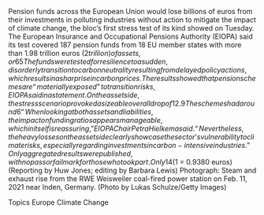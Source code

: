 Pension funds across the European Union would lose billions of euros from their investments in polluting industries without action to mitigate the impact of climate change, the bloc’s first stress test of its kind showed on Tuesday.
The European Insurance and Occupational Pensions Authority (EIOPA) said its test covered 187 pension funds from 18 EU member states with more than 1.98 trillion euros ($2 trillion) of assets, or 65% of assets in defined benefit and defined contribution schemes.
The funds were tested for resilience to a sudden, disorderly transition to carbon neutrality resulting from delayed policy actions, which results in a sharp rise in carbon prices.
The results showed that pension schemes are “materially exposed” to transition risks, EIOPA said in a statement.
On the asset side, the stress scenario provoked a sizeable overall drop of 12.9%, corresponding to asset valuation losses of some 255 billion euros, mostly from stock and bond investments, EIOPA said.
The schemes had around 6% of their equity and 10% of their corporate bond investments in carbon intensive industries such as mining, electricity, gas and land transport.
“When looking at both assets and liabilities, the impact on funding ratios appears manageable, which in itself is reassuring,” EIOPA Chair Petra Hielkema said.
“Nevertheless, the heavy losses on the asset side clearly showcase the sector’s vulnerability to climate risks, especially regarding investments in carbon-intensive industries.”
Only aggregated results were published, with no pass or fail mark for those who took part.
Only 14% of pension schemes said they were already using environmental stress-testing in their own risk management, a subgroup that performed better than their peers in the test, EIOPA said.
($1 = 0.9380 euros)
(Reporting by Huw Jones; editing by Barbara Lewis)
Photograph: Steam and exhaust rise from the RWE Weisweiler coal-fired power station on Feb. 11, 2021 near Inden, Germany. (Photo by Lukas Schulze/Getty Images)

Topics
Europe
Climate Change
